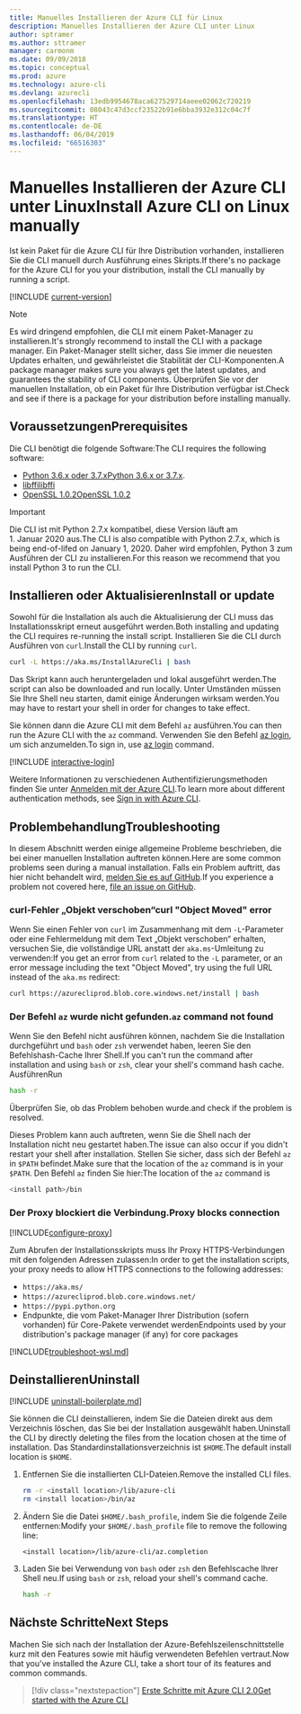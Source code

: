 ```yaml
---
title: Manuelles Installieren der Azure CLI für Linux
description: Manuelles Installieren der Azure CLI unter Linux
author: sptramer
ms.author: sttramer
manager: carmonm
ms.date: 09/09/2018
ms.topic: conceptual
ms.prod: azure
ms.technology: azure-cli
ms.devlang: azurecli
ms.openlocfilehash: 13edb9954678aca627529714aeee02062c720219
ms.sourcegitcommit: 08043c47d3ccf23522b91e6bba3932e312c04c7f
ms.translationtype: HT
ms.contentlocale: de-DE
ms.lasthandoff: 06/04/2019
ms.locfileid: "66516303"
---
```

# <a name="install-azure-cli-on-linux-manually"></a><span data-ttu-id="85846-103">Manuelles Installieren der Azure CLI unter Linux</span><span class="sxs-lookup"><span data-stu-id="85846-103">Install Azure CLI on Linux manually</span></span>

<span data-ttu-id="85846-104">Ist kein Paket für die Azure CLI für Ihre Distribution vorhanden, installieren Sie die CLI manuell durch Ausführung eines Skripts.</span><span class="sxs-lookup"><span data-stu-id="85846-104">If there's no package for the Azure CLI for you your distribution, install the CLI manually by running a script.</span></span>

[!INCLUDE [current-version](includes/current-version.md)]

> [!NOTE]
> <span data-ttu-id="85846-105">Es wird dringend empfohlen, die CLI mit einem Paket-Manager zu installieren.</span><span class="sxs-lookup"><span data-stu-id="85846-105">It's strongly recommend to install the CLI with a package manager.</span></span> <span data-ttu-id="85846-106">Ein Paket-Manager stellt sicher, dass Sie immer die neuesten Updates erhalten, und gewährleistet die Stabilität der CLI-Komponenten.</span><span class="sxs-lookup"><span data-stu-id="85846-106">A package manager makes sure you always get the latest updates, and guarantees the stability of CLI components.</span></span> <span data-ttu-id="85846-107">Überprüfen Sie vor der manuellen Installation, ob ein Paket für Ihre Distribution verfügbar ist.</span><span class="sxs-lookup"><span data-stu-id="85846-107">Check and see if there is a package for your distribution before installing manually.</span></span>

## <a name="prerequisites"></a><span data-ttu-id="85846-108">Voraussetzungen</span><span class="sxs-lookup"><span data-stu-id="85846-108">Prerequisites</span></span>

<span data-ttu-id="85846-109">Die CLI benötigt die folgende Software:</span><span class="sxs-lookup"><span data-stu-id="85846-109">The CLI requires the following software:</span></span>

* <span data-ttu-id="85846-110">[Python 3.6.x oder 3.7.x](https://www.python.org/downloads/)</span><span class="sxs-lookup"><span data-stu-id="85846-110">[Python 3.6.x or 3.7.x](https://www.python.org/downloads/).</span></span> 
* [<span data-ttu-id="85846-111">libffi</span><span class="sxs-lookup"><span data-stu-id="85846-111">libffi</span></span>](https://sourceware.org/libffi/)
* [<span data-ttu-id="85846-112">OpenSSL 1.0.2</span><span class="sxs-lookup"><span data-stu-id="85846-112">OpenSSL 1.0.2</span></span>](https://www.openssl.org/source/)

> [!IMPORTANT]
>
> <span data-ttu-id="85846-113">Die CLI ist mit Python 2.7.x kompatibel, diese Version läuft am 1. Januar 2020 aus.</span><span class="sxs-lookup"><span data-stu-id="85846-113">The CLI is also compatible with Python 2.7.x, which is being end-of-lifed on January 1, 2020.</span></span> <span data-ttu-id="85846-114">Daher wird empfohlen, Python 3 zum Ausführen der CLI zu installieren.</span><span class="sxs-lookup"><span data-stu-id="85846-114">For this reason we recommend that you install Python 3 to run the CLI.</span></span>

## <a name="install-or-update"></a><span data-ttu-id="85846-115">Installieren oder Aktualisieren</span><span class="sxs-lookup"><span data-stu-id="85846-115">Install or update</span></span>

<span data-ttu-id="85846-116">Sowohl für die Installation als auch die Aktualisierung der CLI muss das Installationsskript erneut ausgeführt werden.</span><span class="sxs-lookup"><span data-stu-id="85846-116">Both installing and updating the CLI requires re-running the install script.</span></span> <span data-ttu-id="85846-117">Installieren Sie die CLI durch Ausführen von `curl`.</span><span class="sxs-lookup"><span data-stu-id="85846-117">Install the CLI by running `curl`.</span></span>

```bash
curl -L https://aka.ms/InstallAzureCli | bash
```

<span data-ttu-id="85846-118">Das Skript kann auch heruntergeladen und lokal ausgeführt werden.</span><span class="sxs-lookup"><span data-stu-id="85846-118">The script can also be downloaded and run locally.</span></span> <span data-ttu-id="85846-119">Unter Umständen müssen Sie Ihre Shell neu starten, damit einige Änderungen wirksam werden.</span><span class="sxs-lookup"><span data-stu-id="85846-119">You may have to restart your shell in order for changes to take effect.</span></span>

<span data-ttu-id="85846-120">Sie können dann die Azure CLI mit dem Befehl `az` ausführen.</span><span class="sxs-lookup"><span data-stu-id="85846-120">You can then run the Azure CLI with the `az` command.</span></span> <span data-ttu-id="85846-121">Verwenden Sie den Befehl [az login](/cli/azure/reference-index#az-login), um sich anzumelden.</span><span class="sxs-lookup"><span data-stu-id="85846-121">To sign in, use [az login](/cli/azure/reference-index#az-login) command.</span></span>

[!INCLUDE [interactive-login](includes/interactive-login.md)]

<span data-ttu-id="85846-122">Weitere Informationen zu verschiedenen Authentifizierungsmethoden finden Sie unter [Anmelden mit der Azure CLI](authenticate-azure-cli.md).</span><span class="sxs-lookup"><span data-stu-id="85846-122">To learn more about different authentication methods, see [Sign in with Azure CLI](authenticate-azure-cli.md).</span></span>

## <a name="troubleshooting"></a><span data-ttu-id="85846-123">Problembehandlung</span><span class="sxs-lookup"><span data-stu-id="85846-123">Troubleshooting</span></span>

<span data-ttu-id="85846-124">In diesem Abschnitt werden einige allgemeine Probleme beschrieben, die bei einer manuellen Installation auftreten können.</span><span class="sxs-lookup"><span data-stu-id="85846-124">Here are some common problems seen during a manual installation.</span></span> <span data-ttu-id="85846-125">Falls ein Problem auftritt, das hier nicht behandelt wird, [melden Sie es auf GitHub](https://github.com/Azure/azure-cli/issues).</span><span class="sxs-lookup"><span data-stu-id="85846-125">If you experience a problem not covered here, [file an issue on GitHub](https://github.com/Azure/azure-cli/issues).</span></span>

### <a name="curl-object-moved-error"></a><span data-ttu-id="85846-126">curl-Fehler „Objekt verschoben“</span><span class="sxs-lookup"><span data-stu-id="85846-126">curl "Object Moved" error</span></span>

<span data-ttu-id="85846-127">Wenn Sie einen Fehler von `curl` im Zusammenhang mit dem `-L`-Parameter oder eine Fehlermeldung mit dem Text „Objekt verschoben“ erhalten, versuchen Sie, die vollständige URL anstatt der `aka.ms`-Umleitung zu verwenden:</span><span class="sxs-lookup"><span data-stu-id="85846-127">If you get an error from `curl` related to the `-L` parameter, or an error message including the text "Object Moved", try using the full URL instead of the `aka.ms` redirect:</span></span>

```bash
curl https://azurecliprod.blob.core.windows.net/install | bash
```

### <a name="az-command-not-found"></a><span data-ttu-id="85846-128">Der Befehl `az` wurde nicht gefunden.</span><span class="sxs-lookup"><span data-stu-id="85846-128">`az` command not found</span></span>

<span data-ttu-id="85846-129">Wenn Sie den Befehl nicht ausführen können, nachdem Sie die Installation durchgeführt und `bash` oder `zsh` verwendet haben, leeren Sie den Befehlshash-Cache Ihrer Shell.</span><span class="sxs-lookup"><span data-stu-id="85846-129">If you can't run the command after installation and using `bash` or `zsh`, clear your shell's command hash cache.</span></span> <span data-ttu-id="85846-130">Ausführen</span><span class="sxs-lookup"><span data-stu-id="85846-130">Run</span></span>

```bash
hash -r
```

<span data-ttu-id="85846-131">Überprüfen Sie, ob das Problem behoben wurde.</span><span class="sxs-lookup"><span data-stu-id="85846-131">and check if the problem is resolved.</span></span>

<span data-ttu-id="85846-132">Dieses Problem kann auch auftreten, wenn Sie die Shell nach der Installation nicht neu gestartet haben.</span><span class="sxs-lookup"><span data-stu-id="85846-132">The issue can also occur if you didn't restart your shell after installation.</span></span> <span data-ttu-id="85846-133">Stellen Sie sicher, dass sich der Befehl `az` in `$PATH` befindet.</span><span class="sxs-lookup"><span data-stu-id="85846-133">Make sure that the location of the `az` command is in your `$PATH`.</span></span> <span data-ttu-id="85846-134">Den Befehl `az` finden Sie hier:</span><span class="sxs-lookup"><span data-stu-id="85846-134">The location of the `az` command is</span></span>

```bash
<install path>/bin
```

### <a name="proxy-blocks-connection"></a><span data-ttu-id="85846-135">Der Proxy blockiert die Verbindung.</span><span class="sxs-lookup"><span data-stu-id="85846-135">Proxy blocks connection</span></span>

[!INCLUDE[configure-proxy](includes/configure-proxy.md)]

<span data-ttu-id="85846-136">Zum Abrufen der Installationsskripts muss Ihr Proxy HTTPS-Verbindungen mit den folgenden Adressen zulassen:</span><span class="sxs-lookup"><span data-stu-id="85846-136">In order to get the installation scripts, your proxy needs to allow HTTPS connections to the following addresses:</span></span>

* `https://aka.ms/`
* `https://azurecliprod.blob.core.windows.net/`
* `https://pypi.python.org`
* <span data-ttu-id="85846-137">Endpunkte, die vom Paket-Manager Ihrer Distribution (sofern vorhanden) für Core-Pakete verwendet werden</span><span class="sxs-lookup"><span data-stu-id="85846-137">Endpoints used by your distribution's package manager (if any) for core packages</span></span>

[!INCLUDE[troubleshoot-wsl.md](includes/troubleshoot-wsl.md)]

## <a name="uninstall"></a><span data-ttu-id="85846-138">Deinstallieren</span><span class="sxs-lookup"><span data-stu-id="85846-138">Uninstall</span></span>

[!INCLUDE [uninstall-boilerplate.md](includes/uninstall-boilerplate.md)]

<span data-ttu-id="85846-139">Sie können die CLI deinstallieren, indem Sie die Dateien direkt aus dem Verzeichnis löschen, das Sie bei der Installation ausgewählt haben.</span><span class="sxs-lookup"><span data-stu-id="85846-139">Uninstall the CLI by directly deleting the files from the location chosen at the time of installation.</span></span> <span data-ttu-id="85846-140">Das Standardinstallationsverzeichnis ist `$HOME`.</span><span class="sxs-lookup"><span data-stu-id="85846-140">The default install location is `$HOME`.</span></span>

1. <span data-ttu-id="85846-141">Entfernen Sie die installierten CLI-Dateien.</span><span class="sxs-lookup"><span data-stu-id="85846-141">Remove the installed CLI files.</span></span>

   ```bash
   rm -r <install location>/lib/azure-cli
   rm <install location>/bin/az
   ```

2. <span data-ttu-id="85846-142">Ändern Sie die Datei `$HOME/.bash_profile`, indem Sie die folgende Zeile entfernen:</span><span class="sxs-lookup"><span data-stu-id="85846-142">Modify your `$HOME/.bash_profile` file to remove the following line:</span></span>

   ```text
   <install location>/lib/azure-cli/az.completion
   ```

3. <span data-ttu-id="85846-143">Laden Sie bei Verwendung von `bash` oder `zsh` den Befehlscache Ihrer Shell neu.</span><span class="sxs-lookup"><span data-stu-id="85846-143">If using `bash` or `zsh`, reload your shell's command cache.</span></span>

   ```bash
   hash -r
   ```

## <a name="next-steps"></a><span data-ttu-id="85846-144">Nächste Schritte</span><span class="sxs-lookup"><span data-stu-id="85846-144">Next Steps</span></span>

<span data-ttu-id="85846-145">Machen Sie sich nach der Installation der Azure-Befehlszeilenschnittstelle kurz mit den Features sowie mit häufig verwendeten Befehlen vertraut.</span><span class="sxs-lookup"><span data-stu-id="85846-145">Now that you've installed the Azure CLI, take a short tour of its features and common commands.</span></span>

> [!div class="nextstepaction"]
> [<span data-ttu-id="85846-146">Erste Schritte mit Azure CLI 2.0</span><span class="sxs-lookup"><span data-stu-id="85846-146">Get started with the Azure CLI</span></span>](get-started-with-azure-cli.md)
